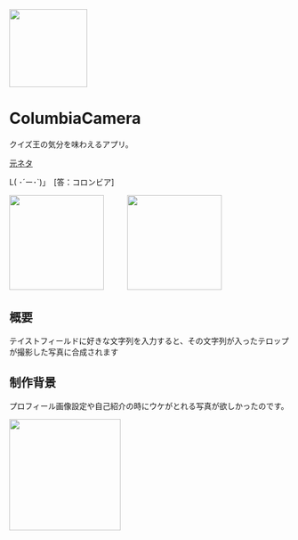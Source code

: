 <img src="https://user-images.githubusercontent.com/50735539/109390580-e79ded80-7955-11eb-9c74-df955abc692b.png" width="140px">


# ColumbiaCamera
クイズ王の気分を味わえるアプリ。　

[元ネタ](https://dic.pixiv.net/a/%E3%82%B3%E3%83%AD%E3%83%B3%E3%83%93%E3%82%A2#h2_2)

L( ･´ー･`)」　[答：コロンビア]

<img src="https://user-images.githubusercontent.com/50735539/109390536-968df980-7955-11eb-861f-579cc8e6b48d.PNG" width="170px">　　　<img src="https://user-images.githubusercontent.com/50735539/109390537-9a218080-7955-11eb-8397-f71d90eddb95.PNG" width="170px">

## 概要
テイストフィールドに好きな文字列を入力すると、その文字列が入ったテロップが撮影した写真に合成されます

## 制作背景
プロフィール画像設定や自己紹介の時にウケがとれる写真が欲しかったのです。

<img src="https://user-images.githubusercontent.com/50735539/103475318-922edf80-4def-11eb-9191-5cae4b6bc022.png" width="200px">

